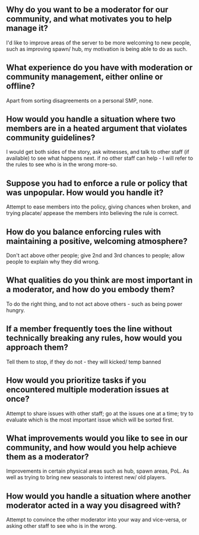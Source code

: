 ## Why do you want to be a moderator for our community, and what motivates you to help manage it?
I'd like to improve areas of the server to be more welcoming to new people, such as improving spawn/ hub, my motivation is being able to do as such.

## What experience do you have with moderation or community management, either online or offline?
Apart from sorting disagreements on a personal SMP, none.

## How would you handle a situation where two members are in a heated argument that violates community guidelines?
I would get both sides of the story, ask witnesses, and talk to other staff (if available) to see what happens next.
if no other staff can help - I will refer to the rules to see who is in the wrong more-so.

## Suppose you had to enforce a rule or policy that was unpopular. How would you handle it?
Attempt to ease members into the policy, giving chances when broken, and trying placate/ appease the members into believing the rule is correct.

## How do you balance enforcing rules with maintaining a positive, welcoming atmosphere?
Don't act above other people; give 2nd and 3rd chances to people; allow people to explain why they did wrong.

## What qualities do you think are most important in a moderator, and how do you embody them?
To do the right thing, and to not act above others - such as being power hungry.

## If a member frequently toes the line without technically breaking any rules, how would you approach them?
Tell them to stop, if they do not - they will kicked/ temp banned

## How would you prioritize tasks if you encountered multiple moderation issues at once?
Attempt to share issues with other staff; go at the issues one at a time; try to evaluate which is the most important issue which will be sorted first.

## What improvements would you like to see in our community, and how would you help achieve them as a moderator?
Improvements in certain physical areas such as hub, spawn areas, PoL.
As well as trying to bring new seasonals to interest new/ old players.

## How would you handle a situation where another moderator acted in a way you disagreed with?
Attempt to convince the other moderator into your way and vice-versa, or asking other staff to see who is in the wrong.

